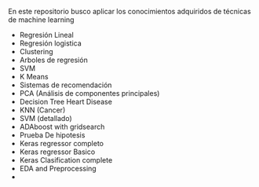 En este repositorio busco aplicar los conocimientos adquiridos de técnicas de machine learning
* Regresión Lineal
* Regresión logistica
* Clustering
* Arboles de regresión
* SVM
* K Means
* Sistemas de recomendación
* PCA  (Análisis de componentes principales)
* Decision Tree Heart Disease
* KNN (Cancer)
* SVM (detallado)
* ADAboost with gridsearch
* Prueba De hipotesis
* Keras regressor completo
* Keras regressor Basico
* Keras Clasification complete
* EDA and Preprocessing
* 




  
